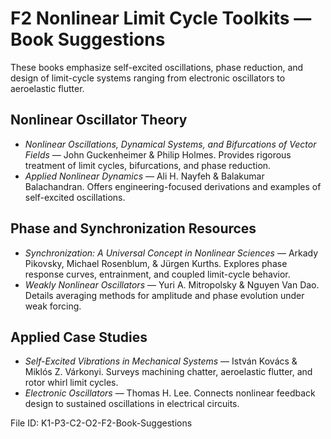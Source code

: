 # F2 Nonlinear Limit Cycle Toolkits — Book Suggestions

These books emphasize self-excited oscillations, phase reduction, and design of limit-cycle systems ranging from electronic oscillators to aeroelastic flutter.

## Nonlinear Oscillator Theory
- *Nonlinear Oscillations, Dynamical Systems, and Bifurcations of Vector Fields* — John Guckenheimer & Philip Holmes. Provides rigorous treatment of limit cycles, bifurcations, and phase reduction.
- *Applied Nonlinear Dynamics* — Ali H. Nayfeh & Balakumar Balachandran. Offers engineering-focused derivations and examples of self-excited oscillations.

## Phase and Synchronization Resources
- *Synchronization: A Universal Concept in Nonlinear Sciences* — Arkady Pikovsky, Michael Rosenblum, & Jürgen Kurths. Explores phase response curves, entrainment, and coupled limit-cycle behavior.
- *Weakly Nonlinear Oscillators* — Yuri A. Mitropolsky & Nguyen Van Dao. Details averaging methods for amplitude and phase evolution under weak forcing.

## Applied Case Studies
- *Self-Excited Vibrations in Mechanical Systems* — István Kovács & Miklós Z. Várkonyi. Surveys machining chatter, aeroelastic flutter, and rotor whirl limit cycles.
- *Electronic Oscillators* — Thomas H. Lee. Connects nonlinear feedback design to sustained oscillations in electrical circuits.

File ID: K1-P3-C2-O2-F2-Book-Suggestions

